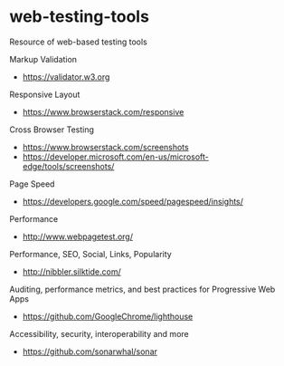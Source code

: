 # web-testing-tools
Resource of web-based testing tools

Markup Validation
- https://validator.w3.org

Responsive Layout
- https://www.browserstack.com/responsive

Cross Browser Testing
- https://www.browserstack.com/screenshots
- https://developer.microsoft.com/en-us/microsoft-edge/tools/screenshots/

Page Speed
- https://developers.google.com/speed/pagespeed/insights/

Performance
- http://www.webpagetest.org/

Performance, SEO, Social, Links, Popularity
- http://nibbler.silktide.com/

Auditing, performance metrics, and best practices for Progressive Web Apps
- https://github.com/GoogleChrome/lighthouse

Accessibility, security, interoperability and more
- https://github.com/sonarwhal/sonar

